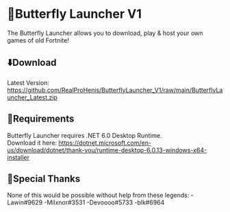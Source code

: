 # 🦋Butterfly Launcher V1
The Butterfly Launcher allows you to download, play & host your own games of old Fortnite!<br>

## ⬇️Download
Latest Version: https://github.com/RealProHenis/ButterflyLauncher_V1/raw/main/ButterflyLauncher_Latest.zip

## 🚨Requirements
Butterfly Launcher requires .NET 6.0 Desktop Runtime.<br>
Download it here: https://dotnet.microsoft.com/en-us/download/dotnet/thank-you/runtime-desktop-6.0.13-windows-x64-installer

## 💙Special Thanks
None of this would be possible without help from these legends:
-Lawin#9629
-Milxnor#3531
-Devoooo#5733
-blk#6964
